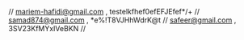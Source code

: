 // mariem-hafidi@gmail.com , testelkfhef0efEFJEfef\*/+
// samad874@gmail.com , \*e%!T8VJHhWdrK@t
// safeer@gmail.com , 3SV23KfMYxIVeBKN
//
